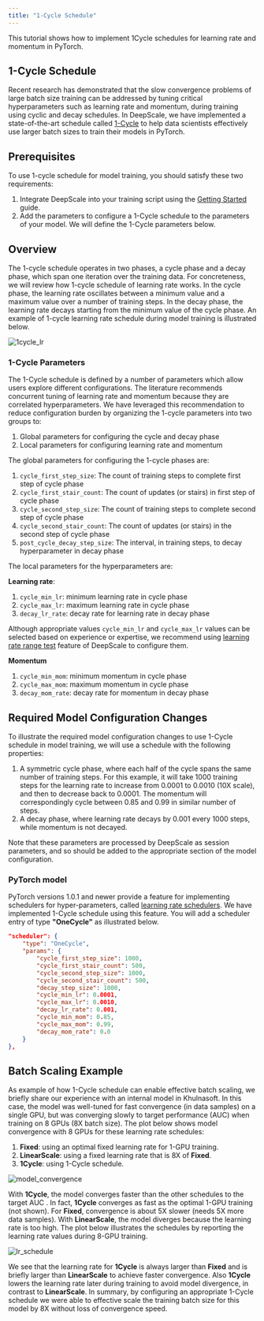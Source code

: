 ```yaml
---
title: "1-Cycle Schedule"
---
```


This tutorial shows how to implement 1Cycle schedules for learning rate and
momentum in PyTorch.

## 1-Cycle Schedule
Recent research has demonstrated that the slow convergence problems of large
batch size training can be addressed by tuning critical hyperparameters such
as learning rate and momentum, during training using cyclic and decay
schedules. In DeepScale, we have implemented a state-of-the-art schedule called
[1-Cycle](https://arxiv.org/abs/1803.09820) to help data scientists
effectively use larger batch sizes to train their models in PyTorch.

## Prerequisites

To use 1-cycle schedule for model training, you should satisfy these two requirements:

1. Integrate DeepScale into your training script using the [Getting
Started](/getting-started/) guide.
2. Add the parameters to configure a 1-Cycle schedule to the parameters of your
model. We will define the 1-Cycle parameters below.

## Overview
The 1-cycle schedule operates in two phases, a cycle phase and a decay phase,
which span one iteration over the training data. For concreteness, we will
review how 1-cycle schedule of learning rate works. In the cycle phase,
the learning rate oscillates between a minimum value and a maximum value over a
number of training steps. In the decay phase, the learning rate decays starting
from the minimum value of the cycle phase. An example of 1-cycle learning rate
schedule during model training is illustrated below.

![1cycle_lr](/assets/images/1cycle_lr.png)

### 1-Cycle Parameters

The 1-Cycle schedule is defined by a number of parameters which allow users
explore different configurations. The literature recommends concurrent tuning
of learning rate and momentum because they are correlated hyperparameters. We
have leveraged this recommendation to reduce configuration burden by organizing
the 1-cycle parameters into two groups to:

1. Global parameters for configuring the cycle and decay phase
2. Local parameters for configuring learning rate and momentum

The global parameters for configuring the 1-cycle phases are:

1. `cycle_first_step_size`: The count of training steps to complete first step of cycle phase
2. `cycle_first_stair_count`: The count of updates (or stairs) in first step of cycle phase
3. `cycle_second_step_size`: The count of training steps to complete second step of cycle phase
4. `cycle_second_stair_count`: The count of updates (or stairs) in the second step of cycle phase
5. `post_cycle_decay_step_size`: The interval, in training steps, to decay hyperparameter in decay phase

The local parameters for the hyperparameters are:

**Learning rate**:

1. `cycle_min_lr`: minimum learning rate in cycle phase
2. `cycle_max_lr`: maximum learning rate in cycle phase
3. `decay_lr_rate`: decay rate for learning rate in decay phase

Although appropriate values `cycle_min_lr` and `cycle_max_lr` values can be
selected based on experience or expertise,  we recommend using [learning rate
range test](/tutorials/lrrt/) feature of DeepScale to configure them.

**Momentum**
1. `cycle_min_mom`: minimum momentum in cycle phase
2. `cycle_max_mom`: maximum momentum in cycle phase
3. `decay_mom_rate`: decay rate for momentum in decay phase

## Required Model Configuration Changes

To illustrate the required model configuration changes to use 1-Cycle schedule
in model training, we will use a schedule with the following properties:

1. A symmetric cycle phase, where each half of the cycle spans the same number
of training steps.  For this example, it will take 1000 training steps for the
learning rate to increase from 0.0001 to 0.0010 (10X scale), and then to
decrease back to 0.0001. The momentum will correspondingly cycle between 0.85
and 0.99 in similar number of steps.
2. A decay phase, where learning rate decays by 0.001 every 1000 steps, while
momentum is not decayed.

Note that these parameters are processed by DeepScale as session parameters,
and so should be added to the appropriate section of the model configuration.

### **PyTorch model**

PyTorch versions 1.0.1 and newer provide a feature for implementing schedulers
for hyper-parameters, called  [learning rate
  schedulers](https://pytorch.org/docs/stable/_modules/torch/optim/lr_scheduler.html).
  We have implemented 1-Cycle schedule using this feature.  You will add a
  scheduler entry of type **"OneCycle"** as illustrated below.

```json
"scheduler": {
    "type": "OneCycle",
    "params": {
        "cycle_first_step_size": 1000,
        "cycle_first_stair_count": 500,
        "cycle_second_step_size": 1000,
        "cycle_second_stair_count": 500,
        "decay_step_size": 1000,
        "cycle_min_lr": 0.0001,
        "cycle_max_lr": 0.0010,
        "decay_lr_rate": 0.001,
        "cycle_min_mom": 0.85,
        "cycle_max_mom": 0.99,
        "decay_mom_rate": 0.0
    }
},
```

## Batch Scaling Example

As example of how 1-Cycle schedule can enable effective batch scaling, we
briefly share our experience with an internal model in Khulnasoft. In this case,
the model was well-tuned for fast convergence (in data samples) on a single
GPU, but was converging slowly to target performance (AUC) when training on 8
GPUs (8X batch size). The plot below shows model convergence with 8 GPUs for
these learning rate schedules:

1. **Fixed**: using an optimal fixed learning rate for 1-GPU training.
2. **LinearScale**: using a fixed learning rate that is 8X of **Fixed**.
3. **1Cycle**: using 1-Cycle schedule.

![model_convergence](/assets/images/model_convergence.png)

With **1Cycle**, the model converges faster than the other schedules to the
target AUC . In fact, **1Cycle** converges as fast as the optimal 1-GPU
training (not shown). For **Fixed**,  convergence is about 5X slower (needs 5X
more data samples). With **LinearScale**, the model diverges because the
learning rate is too high. The plot below illustrates the schedules by
reporting the learning rate values during 8-GPU training.

![lr_schedule](/assets/images/lr_schedule.png)

We see that the learning rate for **1Cycle** is always larger than **Fixed**
and is briefly larger than **LinearScale** to achieve faster convergence. Also
**1Cycle** lowers the learning rate later during training to avoid model
divergence, in contrast to **LinearScale**. In summary, by configuring an
appropriate 1-Cycle schedule we were able to effective scale the training batch
size for this model by 8X without loss of convergence speed.
